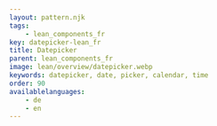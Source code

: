 ```yaml
---
layout: pattern.njk
tags: 
    - lean_components_fr
key: datepicker-lean_fr
title: Datepicker
parent: lean_components_fr
image: lean/overview/datepicker.webp
keywords: datepicker, date, picker, calendar, time
order: 90
availablelanguages: 
    - de
    - en
---
```

